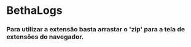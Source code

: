 # BethaLogs
### Para utilizar a extensão basta arrastar o 'zip' para a tela de extensões do navegador.